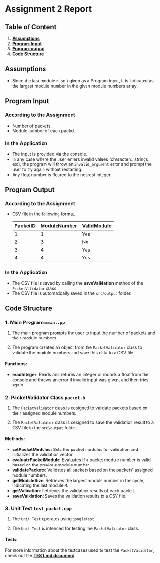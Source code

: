 # Assignment 2 Report

## Table of Content
1. **[Assumptions](#assumptions)**
2. **[Program Input](#program-input)**
3. **[Program output](#program-output)**
4. **[Code Structure](#program-output)**

## Assumptions

- Since the last module `M` isn't given as a Program input, it is indicated as the largest module number in the given module numbers array.

## Program Input

### According to the Assignment

- Number of packets.
- Module number of each packet.

### In the Application
- The input is provided via the console.
- In any case where the user enters invalid values (characters, strings, etc), the program will throw an `invalid_argument` error and prompt the user to try again without restarting.
- Any float number is floored to the nearest integer.

## Program Output

### According to the Assignment

- CSV file in the following format.

  | PacketID | ModuleNumber | ValidModule |
  | -------- | ------------ | ----------- |
  | 1        | 1            | Yes         |
  | 2        | 3            | No          |
  | 3        | 4            | Yes         |
  | 4        | 4            | Yes         |

### In the Application
- The CSV file is saved by calling the **saveValidation** method of the `PacketValidator` class.
- The CSV file is automatically saved in the `src/output` folder.

## Code Structure

### 1. Main Program `main.cpp`

1. The main program prompts the user to input the number of packets and their module numbers.

2. The program creates an object from the `PacketValidator` class to validate the module numbers and save this data to a CSV file.

#### Functions:

- **readInteger**: Reads and returns an integer or rounds a float from the console and throws an error if invalid input was given, and then tries again.

### 2. PacketValidator Class `packet.h`

1. The `PacketValidator` class is designed to validate packets based on their assigned module numbers.

2. The `PacketValidator` class is designed to save the validation result to a CSV file in the `src\output` folder.

#### Methods:

- **setPacketModules**: Sets the packet modules for validation and initializes the validation vector.
- **evaluatePacketModule**: Evaluates if a packet module number is valid based on the previous module number.
- **validatePackets**: Validates all packets based on the packets' assigned module numbers.
- **getModuleSize**: Retrieves the largest module number in the cycle, indicating the last module `M`.
- **getValidation**: Retrieves the validation results of each packet.
- **saveValidation**: Saves the validation results to a CSV file.

### 3. Unit Test `test_packet.cpp`

1. The `Unit Test` operates using `googletest`.

2. The `Unit Test` is intended for testing the `PacketValidator` class.

#### Tests:
For more information about the testcases used to test the `PacketValidator`, check out the **[TEST.md document](TESTS.md)**.